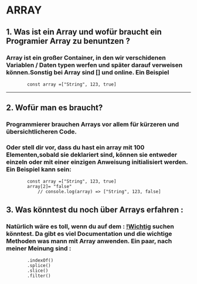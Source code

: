 # ARRAY

## 1. Was ist ein Array und wofür braucht ein Programier Array zu benuntzen ?

### Array ist ein großer Container, in den wir verschidenen Variablen / Daten typen werfen und später darauf verweisen können.Sonstig bei Array sind [] und online. Ein Beispiel

            const array =["String", 123, true]

---

## 2. Wofür man es braucht?

### Programmierer brauchen Arrays vor allem für kürzeren und übersichtlicheren Code.

### Oder stell dir vor, dass du hast ein array mit 100 Elementen,sobald sie deklariert sind, können sie entweder einzeln oder mit einer einzigen Anweisung initialisiert werden. Ein Beispiel kann sein:

            const array =["String", 123, true]
            array[2]= "false"
                // console.log(array) => ["String", 123, false]

## 3. Was könntest du noch über Arrays erfahren :

### Natürlich wäre es toll, wenn du auf dem : [!Wichtig](https://developer.mozilla.org/de/docs/Web/JavaScript/Reference/Global_Objects/Array/splice) suchen könntest. Da gibt es viel Documentation und die wichtige Methoden was mann mit Array anwenden. Ein paar, nach meiner Meinung sind :

            .indexOf()
            .splice()
            .slice()
            .filter()

